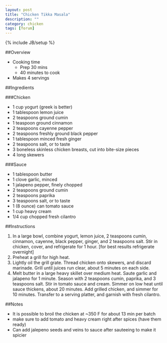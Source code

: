 ```yaml
---
layout: post
title: "Chicken Tikka Masala"
description: ""
category: chicken
tags: [forum]
---
```

{% include JB/setup %}

##Overview

* Cooking time
    * Prep 30 mins
    * 40 minutes to cook
* Makes 4 servings

##Ingredients

###Chicken
* 1 cup yogurt (greek is better)
* 1 tablespoon lemon juice
* 2 teaspoons ground cumin
* 1 teaspoon ground cinnamon
* 2 teaspoons cayenne pepper
* 2 teaspoons freshly ground black pepper
* 1 tablespoon minced fresh ginger
* 2 teaspoons salt, or to taste
* 3 boneless skinless chicken breasts, cut into bite-size pieces
* 4 long skewers

###Sauce
* 1 tablespoon butter
* 1 clove garlic, minced
* 1 jalapeno pepper, finely chopped
* 2 teaspoons ground cumin
* 2 teaspoons paprika
* 3 teaspoons salt, or to taste
* 1 (8 ounce) can tomato sauce
* 1 cup heavy cream
* 1/4 cup chopped fresh cilantro

##Instructions

1. In a large bowl, combine yogurt, lemon juice, 2 teaspoons cumin, cinnamon, cayenne, black pepper, ginger, and 2 teaspoons salt. Stir in chicken, cover, and refrigerate for 1 hour. [for best results refrigerate overnight]
2. Preheat a grill for high heat.
3. Lightly oil the grill grate. Thread chicken onto skewers, and discard marinade. Grill until juices run clear, about 5 minutes on each side.
4. Melt butter in a large heavy skillet over medium heat. Saute garlic and jalapeno for 1 minute. Season with 2 teaspoons cumin, paprika, and 3 teaspoons salt. Stir in tomato sauce and cream. Simmer on low heat until sauce thickens, about 20 minutes. Add grilled chicken, and simmer for 10 minutes. Transfer to a serving platter, and garnish with fresh cilantro.

##Notes

* It is possible to broil the chicken at ~350 F for about 13 min per batch
* make sure to add tomato and heavy cream right after spices (have them ready)
* Can add jalepeno seeds and veins to sauce after sauteeing to make it spicier
